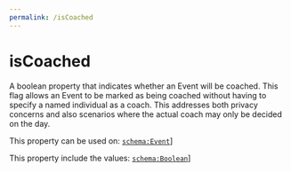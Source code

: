 ```yaml
---
permalink: /isCoached
---
```


# isCoached
A boolean property that indicates whether an Event will be coached. This flag allows an Event to be marked as being coached without having to specify a named individual as a coach. This addresses both privacy concerns and also scenarios where the actual coach may only be decided on the day.

This property can be used on: [`schema:Event`](https://schema.org/Event)]

This property include the values: [`schema:Boolean`](https://schema.org/Boolean)]
